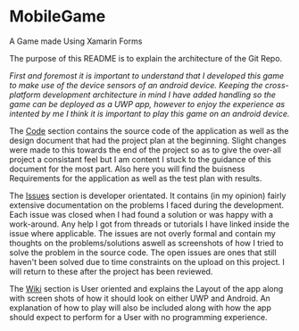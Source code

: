 # MobileGame
A Game made Using Xamarin Forms

The purpose of this README is to explain the architecture of the Git Repo.

*First and foremost it is important to understand that I developed this game to make use of the device sensors of an android device.
Keeping the cross-platform development architecture in mind I have added handling so the game can be deployed as a UWP app, however to enjoy the experience as intented by me I think it is important to play this game on an android device.* 

The [Code](https://github.com/cormacmchale/MobileGame) section contains the source code of the application as well as the design document
that had the project plan at the beginning. Slight changes were made to this towards the end of the project so as to give the over-all project a consistant feel but I am content I stuck to the guidance of this document for the most part. Also here you will find the buisness Requirements for the application as well as the test plan with results.

The [Issues](https://github.com/cormacmchale/MobileGame/issues) section is developer orientated. It contains (in my opinion) fairly extensive documentation on the problems I faced during the development. Each issue was closed when I had found a solution or was happy with a work-around. Any help I got from threads or tutorials I have linked inside the issue where applicable. The issues are not overly formal and contain my thoughts on the problems/solutions aswell as screenshots of how I tried to solve the problem in the source code. The open issues are ones that still haven't been solved due to time constraints on the upload on this project. I will return to these after the project has been reviewed.

The [Wiki](https://github.com/cormacmchale/MobileGame/wiki) section is User oriented and explains the Layout of the app along with screen shots of how it should look on either UWP and Android. An explanation of how to play will also be included along with how the app should expect to perform for a User with no programming experience.
